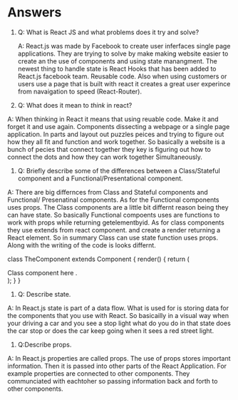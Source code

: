 # Answers

1.  Q: What is React JS and what problems does it try and solve?


    A: React.js was made by Facebook to create user inferfaces single page applications. They are trying to solve by make making website easier to create an the use of components and using state manangment. The newest thing to handle state is React Hooks that has been added to React.js facebook team. Reusable code. Also when using customers or users use a page that is built with react it creates a great user experince from navaigation to speed (React-Router).



1.  Q: What does it mean to _think_ in react? 


A: When thinking in React it means that using reuable code. Make it and forget it and use again. Components dissecting a webpage or a single page application. In parts and layout out puzzles peices and trying to figure out how they all fit and function and work together. So basically a website is a bunch of pecies that connect together they key is figuring out how to connect the dots and how they can work together Simultaneously.



1.  Q: Briefly describe some of the differences between a Class/Stateful component and a Functional/Presentational component.


A: There are big differnces from Class and Stateful components and Functional/ Presenatinal components. As for the Functional components uses props. The Class components are a little bit differnt reason being they can have state.
So basically Functional compoents uses are functions to work with props while returning getelementbyid.  As for class components they use extends from react component. and create a render  returning a React element.
So in summary Class can use  state function  uses props. Along with the writing of the code is looks differnt.

class TheComponent extends Component {
  render() {
    return (
      <div>Class component here .</div>
    );
  }
}




 1. Q: Describe state. 
 
 
 A:  In React.js state is part of a data flow. What is used for is storing data for the components that you use with React. So basicailly in a visual way when your driving a car and you see a stop light what do you do in that state does the car stop or does the car keep going when it sees a red street light.

1.  Q:Describe props. 

A:  In React.js properties are called props. The use of props stores important information. Then it is passed into other parts of the React Application. For example properties are connected to other components. They communciated with eachtoher so passing information back and forth to other components.

